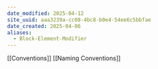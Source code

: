 ```yaml
---
date_modified: 2025-04-12
site_uuid: aaa3239a-cc08-4bc8-b0e4-54ee6c5bbfae
date_created: 2025-04-06
aliases:
  - Block-Element-Modifier
---
```


[[Conventions]]
[[Naming Conventions]]